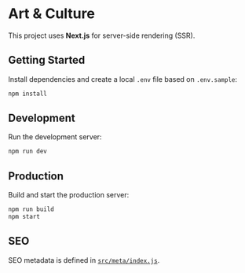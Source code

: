 # Art & Culture

This project uses **Next.js** for server-side rendering (SSR).

## Getting Started

Install dependencies and create a local `.env` file based on `.env.sample`:

```bash
npm install
```

## Development

Run the development server:

```bash
npm run dev
```

## Production

Build and start the production server:

```bash
npm run build
npm start
```

## SEO

SEO metadata is defined in [`src/meta/index.js`](src/meta/index.js).
